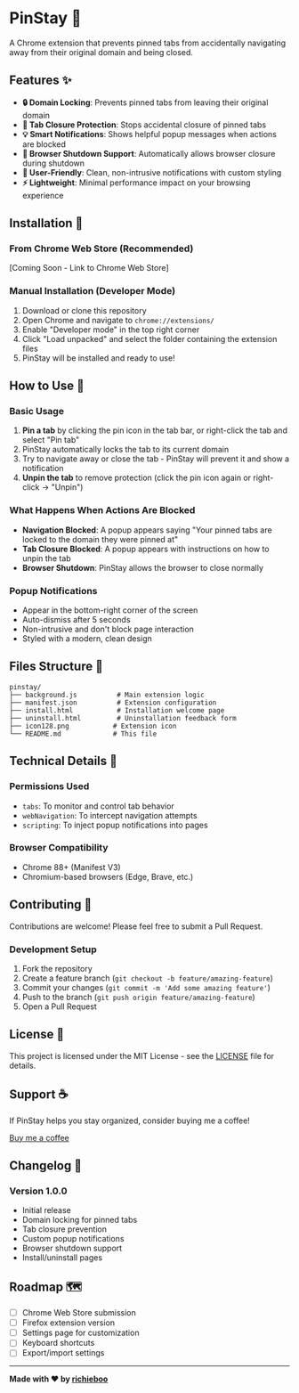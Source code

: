 # PinStay 📌

A Chrome extension that prevents pinned tabs from accidentally navigating away from their original domain and being closed.

## Features ✨

- **🔒 Domain Locking**: Prevents pinned tabs from leaving their original domain
- **🚫 Tab Closure Protection**: Stops accidental closure of pinned tabs
- **💡 Smart Notifications**: Shows helpful popup messages when actions are blocked
- **🔄 Browser Shutdown Support**: Automatically allows browser closure during shutdown
- **📱 User-Friendly**: Clean, non-intrusive notifications with custom styling
- **⚡ Lightweight**: Minimal performance impact on your browsing experience

## Installation 🚀

### From Chrome Web Store (Recommended)

[Coming Soon - Link to Chrome Web Store]

### Manual Installation (Developer Mode)

1. Download or clone this repository
2. Open Chrome and navigate to `chrome://extensions/`
3. Enable "Developer mode" in the top right corner
4. Click "Load unpacked" and select the folder containing the extension files
5. PinStay will be installed and ready to use!

## How to Use 📖

### Basic Usage

1. **Pin a tab** by clicking the pin icon in the tab bar, or right-click the tab and select "Pin tab"
2. PinStay automatically locks the tab to its current domain
3. Try to navigate away or close the tab - PinStay will prevent it and show a notification
4. **Unpin the tab** to remove protection (click the pin icon again or right-click → "Unpin")

### What Happens When Actions Are Blocked

- **Navigation Blocked**: A popup appears saying "Your pinned tabs are locked to the domain they were pinned at"
- **Tab Closure Blocked**: A popup appears with instructions on how to unpin the tab
- **Browser Shutdown**: PinStay allows the browser to close normally

### Popup Notifications

- Appear in the bottom-right corner of the screen
- Auto-dismiss after 5 seconds
- Non-intrusive and don't block page interaction
- Styled with a modern, clean design

## Files Structure 📁

```
pinstay/
├── background.js          # Main extension logic
├── manifest.json          # Extension configuration
├── install.html           # Installation welcome page
├── uninstall.html         # Uninstallation feedback form
├── icon128.png           # Extension icon
└── README.md             # This file
```

## Technical Details 🔧

### Permissions Used

- `tabs`: To monitor and control tab behavior
- `webNavigation`: To intercept navigation attempts
- `scripting`: To inject popup notifications into pages

### Browser Compatibility

- Chrome 88+ (Manifest V3)
- Chromium-based browsers (Edge, Brave, etc.)

## Contributing 🤝

Contributions are welcome! Please feel free to submit a Pull Request.

### Development Setup

1. Fork the repository
2. Create a feature branch (`git checkout -b feature/amazing-feature`)
3. Commit your changes (`git commit -m 'Add some amazing feature'`)
4. Push to the branch (`git push origin feature/amazing-feature`)
5. Open a Pull Request

## License 📄

This project is licensed under the MIT License - see the [LICENSE](LICENSE) file for details.

## Support ☕

If PinStay helps you stay organized, consider buying me a coffee!

[Buy me a coffee](https://www.buymeacoffee.com/richieboo)

## Changelog 📝

### Version 1.0.0

- Initial release
- Domain locking for pinned tabs
- Tab closure prevention
- Custom popup notifications
- Browser shutdown support
- Install/uninstall pages

## Roadmap 🗺️

- [ ] Chrome Web Store submission
- [ ] Firefox extension version
- [ ] Settings page for customization
- [ ] Keyboard shortcuts
- [ ] Export/import settings

---

**Made with ❤️ by [richieboo](https://github.com/richieboo)**

